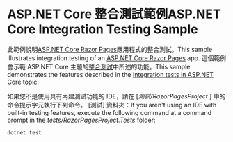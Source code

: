 # <a name="aspnet-core-integration-testing-sample"></a><span data-ttu-id="647fe-101">ASP.NET Core 整合測試範例</span><span class="sxs-lookup"><span data-stu-id="647fe-101">ASP.NET Core Integration Testing Sample</span></span>

<span data-ttu-id="647fe-102">此範例說明[ASP.NET Core Razor Pages](https://docs.microsoft.com/aspnet/core/mvc/razor-pages)應用程式的整合測試。</span><span class="sxs-lookup"><span data-stu-id="647fe-102">This sample illustrates integration testing of an [ASP.NET Core Razor Pages](https://docs.microsoft.com/aspnet/core/mvc/razor-pages) app.</span></span> <span data-ttu-id="647fe-103">這個範例會示範 ASP.NET Core 主題的[整合測試](https://docs.microsoft.com/aspnet/core/test/integration-tests)中所述的功能。</span><span class="sxs-lookup"><span data-stu-id="647fe-103">This sample demonstrates the features described in the [Integration tests in ASP.NET Core](https://docs.microsoft.com/aspnet/core/test/integration-tests) topic.</span></span>

<span data-ttu-id="647fe-104">如果您不是使用具有內建測試功能的 IDE，請在 [*測試/RazorPagesProject* ] 中的命令提示字元執行下列命令。 [測試] 資料夾：</span><span class="sxs-lookup"><span data-stu-id="647fe-104">If you aren't using an IDE with built-in testing features, execute the following command at a command prompt in the *tests/RazorPagesProject.Tests* folder:</span></span>

```console
dotnet test
```
